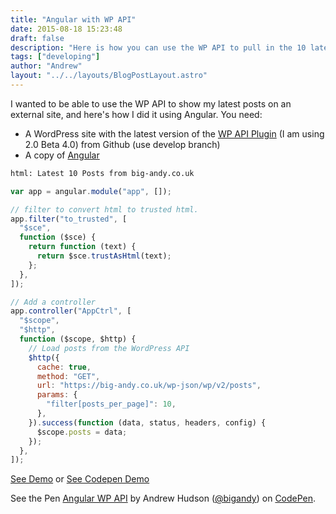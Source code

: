 ```yaml
---
title: "Angular with WP API"
date: 2015-08-18 15:23:48
draft: false
description: "Here is how you can use the WP API to pull in the 10 latest posts using Angular."
tags: ["developing"]
author: "Andrew"
layout: "../../layouts/BlogPostLayout.astro"
---
```


I wanted to be able to use the WP API to show my latest posts on an external site, and here's how I did it using Angular. You need:

- A WordPress site with the latest version of the [WP API Plugin](https://github.com/WP-API/WP-API) (I am using 2.0 Beta 4.0) from Github (use develop branch)
- A copy of [Angular](https://angularjs.org/)

```html
html: Latest 10 Posts from big-andy.co.uk
```

```javascript
var app = angular.module("app", []);

// filter to convert html to trusted html.
app.filter("to_trusted", [
  "$sce",
  function ($sce) {
    return function (text) {
      return $sce.trustAsHtml(text);
    };
  },
]);

// Add a controller
app.controller("AppCtrl", [
  "$scope",
  "$http",
  function ($scope, $http) {
    // Load posts from the WordPress API
    $http({
      cache: true,
      method: "GET",
      url: "https://big-andy.co.uk/wp-json/wp/v2/posts",
      params: {
        "filter[posts_per_page]": 10,
      },
    }).success(function (data, status, headers, config) {
      $scope.posts = data;
    });
  },
]);
```

[See Demo](http://bigandy.pw/angular/) or [See Codepen Demo](http://codepen.io/bigandy/pen/aOxPLM/)

See the Pen [Angular WP API](http://codepen.io/bigandy/pen/aOxPLM/) by Andrew Hudson ([@bigandy](http://codepen.io/bigandy)) on [CodePen](http://codepen.io).
